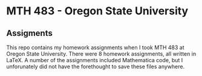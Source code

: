 # MTH 483 - Oregon State University

## Assigments

This repo contains my homework assignments when I took MTH 483 at Oregon State University. There were 8 homework assignments, all written in LaTeX. A number of the assignments included Mathematica code, but I unforunately did not have the forethought to save these files anywhere.
